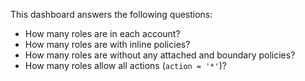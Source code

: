 This dashboard answers the following questions:

- How many roles are in each account?
- How many roles are with inline policies?
- How many roles are without any attached and boundary policies?
- How many roles allow all actions (`action = '*'`)?
